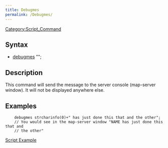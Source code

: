 ```yaml
---
title: Debugmes
permalink: /Debugmes/
---
```


[Category:Script_Command](/Category:Script_Command "wikilink")

Syntax
------

-   [debugmes](/debugmes "wikilink") "<message>";

Description
-----------

This command will send the message to the server console (map-server window). It will not be displayed anywhere else.

Examples
--------

        debugmes strcharinfo(0)+" has just done this that and the other";
        // You would see in the map-server window "NAME has just done this that and
        // the other"

[Script Example](http://rathena.org/board/topic/74852-make-npc-hide/#entry159739)